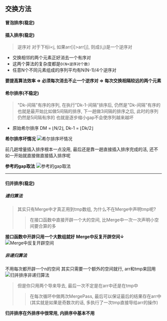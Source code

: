 ## 交换方法
#### 冒泡排序(稳定)
#### 插入排序(稳定)

> 逆序对
> 对于下标i<j, 如果arr[i]>arr[j], 则成(i,j)是一个逆序对

- 交换相邻的两个元素正好消去一个有序对
- 这两个算法的复杂度都是```O(N+逆序对个数)```
- 任意N个不同元素组成的序列平均有N(N-1)/4个逆序对

**要提高算法效率
  => 必须每次消去不止一个逆序对
  => 每次交换相隔较远的两个元素**

#### 希尔排序(不稳定)
> "Dk-间隔"有序的序列, 在执行"Dk-1-间隔"排序后, 仍然是"Dk-间隔"有序的
> 也就是最开始比如做5间隔的排序, 下一趟做3间隔的排序之后, 此时的序列仍然是5间隔有序的
> 也就是逐步缩小gap不会使序列越来越坏

- 原始希尔排序
DM = ⌊N/2⌋, Dk-1 = ⌊Dk/2⌋

**希尔排序坏情况**
![希尔排序坏情况](https://upload-images.jianshu.io/upload_images/12014150-e9d261ea6557d47e.png?imageMogr2/auto-orient/strip%7CimageView2/2/w/1240)

前几趟增量插入排序根本一点没用, 最后还是靠一趟直接插入排序完成的活, 还不如一开始就直接做直接插入排序呢

**参考的gap取法**
![参考的gap取法](https://upload-images.jianshu.io/upload_images/12014150-026896ae111c0c1a.png?imageMogr2/auto-orient/strip%7CimageView2/2/w/1240)


---
#### 归并排序(稳定)
##### 递归算法
> 其实只有Merge中才真正用到tmp数组, 为什么不在Merge中声明tmp呢?
> > 在接口函数中直接开辟一个大的空间, 比Merge中一次一次声明小空间要合算的多

**接口函数中开辟只用一个大数组就好**
**Merge中反复开辟空间↓**
![Merge中反复开辟空间](https://upload-images.jianshu.io/upload_images/12014150-ceb521989c012450.png?imageMogr2/auto-orient/strip%7CimageView2/2/w/1240)

##### 非递归算法
不用每次都开辟一个n的空间
其实只需要一个额外的空间就行, arr和tmp来回用
![归并排序非递归算法](https://upload-images.jianshu.io/upload_images/12014150-35cd64ac5fb898c8.png?imageMogr2/auto-orient/strip%7CimageView2/2/w/1240)

> 但是你只用两个导来导去, 最后一次不定是在arr中还是在tmp中
> > 在每次循环中做两次MergePass, 最后可以保证最后的结果存在arr中(其实就是如果是奇数次的话, 多执行了一次tmp直接导给arr的操作)

**归并排序在外排序中很常用, 内排序中基本不用**
